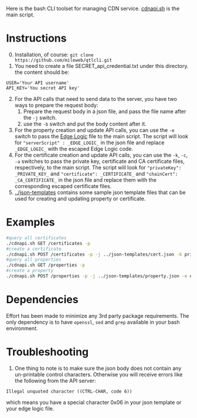 Here is the bash CLI toolset for managing CDN service.
[cdnapi.sh](cdnapi.sh) is the main script.

# Instructions
0. Installation, of course: ```git clone https://github.com/mileweb/qtlcli.git```
1. You need to create a file SECRET_api_credential.txt under this directory. the content should be:
```
USER='Your API username'
API_KEY='You secret API key'
```
2. For the API calls that need to send data to the server, you have two ways to prepare the request body:
    1. Prepare the request body in a json file, and pass the file name after the ```-j``` switch.
    2. use the ```-b``` switch and put the body content after it.
3. For the property creation and update API calls, you can use the ```-e``` switch to pass the [Edge Logic](https://docs.google.com/document/d/119Lpq__vF8di1y2-A8ANeUsmyiw-T8ppp5J745oCrWk/edit?usp=sharing) file to the main script. The script will look for ```"serverScript" : _EDGE_LOGIC_``` in the json file and replace ```_EDGE_LOGIC_``` with the escaped Edge Logic code.
4. For the certificate creation and update API calls, you can use the ```-k```, ```-c```, ```-a``` switches to pass the private key, certificate and CA certificate files, respectively, to the main script. The script will look for ```"privateKey": _PRIVATE_KEY_``` and ```"certificate": _CERTIFICATE_``` and ```"chainCert": _CA_CERTIFICATE_``` in the json file and replace them with the corresponding escaped certificate files.
5. [../json-templates](../json-templates) contains some sample json template files that can be used for creating and updating property or certificate.

# Examples
```bash
#query all certificates
./cdnapi.sh GET /certificates -p
#create a certificate
./cdnapi.sh POST /certificates -p -j ../json-templates/cert.json -k privkey.pem -c cert.pem -a chain.pem
#query all properties
./cdnapi.sh GET /properties -p
#create a property
./cdnapi.sh POST /properties -p -j ../json-templates/property.json -e edgescript.txt
```

# Dependencies
Effort has been made to minimize any 3rd party package requirements. The only dependency is to have ```openssl```, ```sed``` and ```grep``` available in your bash environment.

# Troubleshooting
1. One thing to note is to make sure the json body does not contain any un-printable control characters. Otherwise you will receive errors like the following from the API server:
```
Illegal unquoted character ((CTRL-CHAR, code 6))
```
which means you have a special character 0x06 in your json template or your edge logic file.
